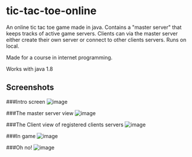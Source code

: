 # tic-tac-toe-online
An online tic tac toe game made in java. Contains a "master server" that keeps tracks of active game servers. Clients can via the master server either create their own server or connect to other clients servers. Runs on local.

Made for a course in internet programming.

Works with java 1.8

## Screenshots

###Intro screen
![image](https://cloud.githubusercontent.com/assets/7015066/16547511/dc50baba-4170-11e6-8b8f-1c788d740873.png)

###The master server view
![image](https://cloud.githubusercontent.com/assets/7015066/16547512/e1f4ba3e-4170-11e6-8537-32c41101faf7.png)

###The Client view of registered clients servers
![image](https://cloud.githubusercontent.com/assets/7015066/16547513/e396acbc-4170-11e6-990f-07ee8b007393.png)

###In game
![image](https://cloud.githubusercontent.com/assets/7015066/16547514/e4a36172-4170-11e6-9d7b-9427342dd831.png)

###Oh no!
![image](https://cloud.githubusercontent.com/assets/7015066/16547516/e5956616-4170-11e6-997b-5b609ed8ef8f.png)
